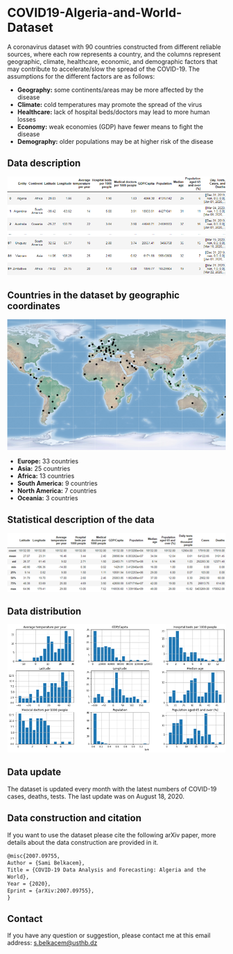 # COVID19-Algeria-and-World-Dataset
A coronavirus dataset with 90 countries constructed from different reliable sources, where each row represents a country, and the columns represent geographic, climate, healthcare, economic, and demographic factors that may contribute to accelerate/slow the spread of the COVID-19. The assumptions for the different factors are as follows:

- **Geography:** some continents/areas may be more affected by the disease
- **Climate:** cold temperatures may promote the spread of the virus
- **Healthcare:** lack of hospital beds/doctors may lead to more human losses
- **Economy:** weak economies (GDP) have fewer means to fight the disease
- **Demography:** older populations may be at higher risk of the disease

## Data description
<img src="./Images/Data description.png">

## Countries in the dataset by geographic coordinates
<p align="center"> <img src="./Images/Countries by geographic coordinates.png"> </p>

- **Europe:**           33 countries
- **Asia:**             25 countries
- **Africa:**           13 countries
- **South America:**     9 countries
- **North America:**     7 countries
- **Oceania:**           3 countries

## Statistical description of the data
<img src="./Images/Statistical description of the data.png">

## Data distribution
<img src="./Images/Data distribution.png">

## Data update
The dataset is updated every month with the latest numbers of COVID-19 cases, deaths, tests. The last update was on August 18, 2020. 

## Data construction and citation
If you want to use the dataset please cite the following arXiv paper, more details about the data construction are provided in it.

```
@misc{2007.09755,
Author = {Sami Belkacem},
Title = {COVID-19 Data Analysis and Forecasting: Algeria and the World},
Year = {2020},
Eprint = {arXiv:2007.09755},
}
```

## Contact
If you have any question or suggestion, please contact me at this email address: s.belkacem@usthb.dz
